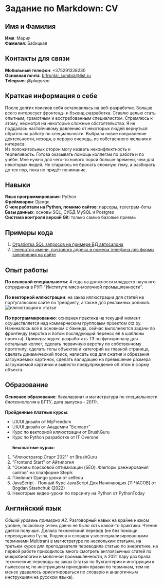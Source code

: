 # Задание по Markdown: CV
## Имя и Фамилия
**Имя**: Мария\
**Фамилия**: Бабицкая
## Контакты для связи
**Мобильный телефон**: +375291338230\
**Основная почта**: bifrontal_sombra@list.ru\
**Telegram**: *@plagarba*
## Краткая информация о себе
После долгих поисков себя осталовилась на веб-разработке. Больше всего интересует фронтенд- и бэкенд-разработка. Ставлю целью стать опытным, грамотным и востребованным специалистом. Стремлюсь к этому, несмотря на некоторые сложные обстоятельства. Я не поддалась настойчивому давлению от некоторых людей вернуться обратно на работу по специальности. Выбрала новое направление деятельности, исходя, в первую очередь, из собственного желания и интереса.\
Из положительных сторон могу назвать неконфликтность и терпеливость. Готова оказывать помощь коллегам по работе и по учёбе. Мне нужно для чего-то нового порой больше времени, чем для некоторых людей. Но стараюсь не бросать сложную тему, а разбирать до тех пор, пока не придёт понимание.
## Навыки
**Язык программирования**: Python\
**Фреймворки**: Django\
**С чем работали на Python, помимо сайтов**: парсеры, телеграм-боты\
**Базы данных**: основы SQL, СУБД MySQL и Postgres\
**Система контроля версий Git**: только самые базовые приемы
## Примеры кода
1. [Отработка SQL запросов на примере БД автосалона](https://github.com/MariyaBabitskaya/DataBase_STO/tree/main/db_cars/Homework_DB)
1. [Генератор имени, почтового адреса и номера телефона для формы заполнения на сайте](https://github.com/MariyaBabitskaya/Generate-data-for-forms)
## Опыт работы
**По основной специальности**: 4 года на должности младшего научного сотрудника в РУП "Институте мясо-молочной промышленности".\
\
**По векторной иллюстрации**: на заказ иллюстрации для статей на португальском сайте по трейдингу, а также для рекламных роликов.\
![иллюстрация к статье](https://binarioinvista.com.br/wp-content/webp-express/webp-images/uploads/2022/02/opcoes-binarias-gratuitas-podem-trazer-lucro-real-e-onde-procurar-01-600x375.jpg.webp)\
\
**По программированию**: основная практика на текущий момент осуществляется над коммерческим групповым проектом otz.by. Начиналось всё в основном с бэкенда, сейчас выполняются задачи по фронтенду (верстка и потом последующий перенос её в шаблоны проекта). *Примеры задач*: разработать ТЗ по функционалу для остальных коллег, сделать первичную верстку по собственному прототипу, сделать топы объектов и категорий на главной странице, сделать динамический поиск, написать код для сжатия и обрезания загружаемых картинок, сделать валидацию на превышение размера загружаемой картинки и вывести предупреждение об этом в форму объекта.
## Образование
**Основное образование**: бакалавриат и магистратура по специальности *биотехнология* в БГТУ, дата выпуска - 2017г.\
\
**Пройденные платные курсы**:
- UX/UI дизайн от MyFreedom
- UX/UI дизайн от Академии "Белхарт"
- Курс по векторной иллюстрации от BrushGuru
- Курс по Python разработке от IT Overone\
\
**Бесплатные курсы:**
1. "Иллюстратор.Старт 2021" от BrushGuru
1. "Frontend Start" от Айтилогия
1. "Основы поисковой оптимизации (SEO). Факторы ранжирования сайтов" на платформе Stepik
1. Плейлист Django уроки от selfedu
1. JavaScript - Полный Курс JavaScript Для Начинающих [11 ЧАСОВ] от Bogdan Stashchuk (2022)
1. Некоторые видео-уроки по парсингу на Python от PythonToday
## Английский язык
*Общий уровень примерно A2*. Разговорный навык на крайне низком уровне, поскольку очень давно не было хоть какой-то практики. Чтение дается получше. Делала технический перевод (не без помощи переводчиков Гугла, Яндекса и словаря узкоспециализированными терминами Multitran) в магистратуре по нескольким статьям, на третьем курсе для преподавателя переводила статью по энергетике, на первой работе приходилось много смотреть англоязычных статей по микробиологии и молочной промышленности, в 2021 пару раз брала технические переводы на заказ (статья по бухгалтерии и инструкции к пылесосам; по инструкциям приходили правки по терминам, тем не менее удавалось ориентироваться по словарю и аналогичным инструкциям на русском языке). 



